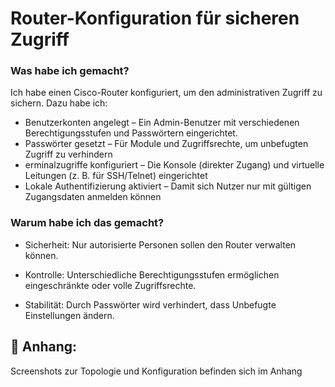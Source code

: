 # Router-Konfiguration für sicheren Zugriff
### Was habe ich gemacht?  
Ich habe einen Cisco-Router konfiguriert, um den administrativen Zugriff zu sichern. Dazu habe ich:

- Benutzerkonten angelegt – Ein Admin-Benutzer mit verschiedenen Berechtigungsstufen und Passwörtern eingerichtet.
- Passwörter gesetzt – Für Module und Zugriffsrechte, um unbefugten Zugriff zu verhindern
- erminalzugriffe konfiguriert – Die Konsole (direkter Zugang) und virtuelle Leitungen (z. B. für SSH/Telnet) eingerichtet
- Lokale Authentifizierung aktiviert – Damit sich Nutzer nur mit gültigen Zugangsdaten anmelden können

### Warum habe ich das gemacht?
- Sicherheit: Nur autorisierte Personen sollen den Router verwalten können.

- Kontrolle: Unterschiedliche Berechtigungsstufen ermöglichen eingeschränkte oder volle Zugriffsrechte.

- Stabilität: Durch Passwörter wird verhindert, dass Unbefugte Einstellungen ändern.


## 📎 Anhang:
Screenshots zur Topologie und Konfiguration befinden sich im Anhang
